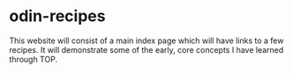 # odin-recipes
This website will consist of a main index page which will have links to a few recipes. It will demonstrate some of the early, core concepts I have learned through TOP.